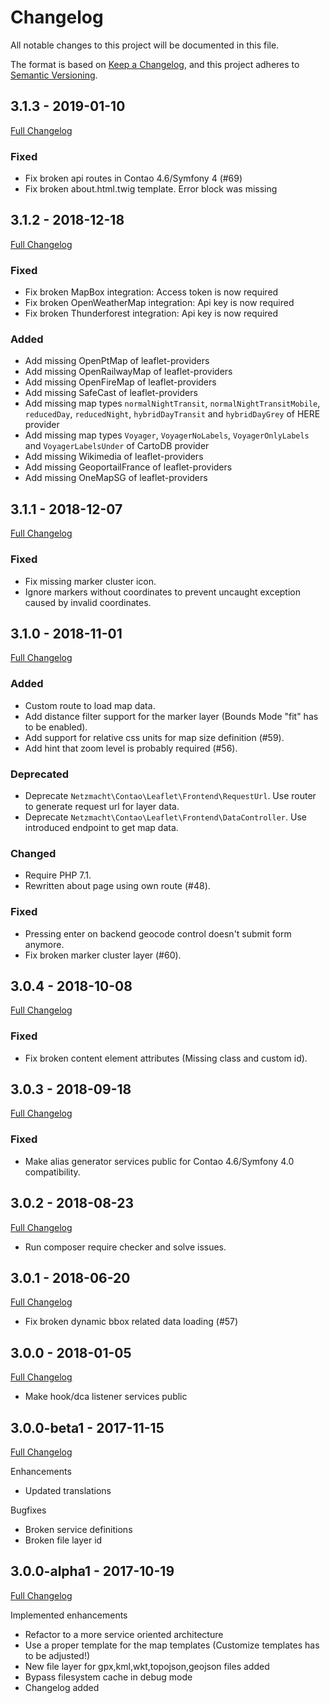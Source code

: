 
# Changelog

All notable changes to this project will be documented in this file.

The format is based on [Keep a Changelog](https://keepachangelog.com/en/1.0.0/),
and this project adheres to [Semantic Versioning](https://semver.org/spec/v2.0.0.html).

## 3.1.3 - 2019-01-10

[Full Changelog](https://github.com/netzmacht/contao-leaflet-maps/compare/3.1.2...3.1.3)

### Fixed

 - Fix broken api routes in Contao 4.6/Symfony 4 (#69)
 - Fix broken about.html.twig template. Error block was missing

## 3.1.2 - 2018-12-18

[Full Changelog](https://github.com/netzmacht/contao-leaflet-maps/compare/3.1.1...3.1.2)

### Fixed

 - Fix broken MapBox integration: Access token is now required
 - Fix broken OpenWeatherMap integration: Api key is now required
 - Fix broken Thunderforest integration: Api key is now required

### Added

 - Add missing OpenPtMap of leaflet-providers
 - Add missing OpenRailwayMap of leaflet-providers
 - Add missing OpenFireMap of leaflet-providers
 - Add missing SafeCast of leaflet-providers
 - Add missing map types `normalNightTransit`, `normalNightTransitMobile`, `reducedDay`, `reducedNight`, 
   `hybridDayTransit` and `hybridDayGrey` of HERE provider
 - Add missing map types `Voyager`, `VoyagerNoLabels`, `VoyagerOnlyLabels` and `VoyagerLabelsUnder` of CartoDB provider
 - Add missing Wikimedia of leaflet-providers
 - Add missing GeoportailFrance of leaflet-providers
 - Add missing OneMapSG of leaflet-providers

## 3.1.1 - 2018-12-07

[Full Changelog](https://github.com/netzmacht/contao-leaflet-maps/compare/3.1.0...3.1.1)

### Fixed

 - Fix missing marker cluster icon.
 - Ignore markers without coordinates to prevent uncaught exception caused by invalid coordinates.

## 3.1.0 - 2018-11-01

[Full Changelog](https://github.com/netzmacht/contao-leaflet-maps/compare/3.0.4...3.1.0)

### Added

 - Custom route to load map data.
 - Add distance filter support for the marker layer (Bounds Mode "fit" has to be enabled).
 - Add support for relative css units for map size definition (#59).
 - Add hint that zoom level is probably required (#56).

### Deprecated

 - Deprecate `Netzmacht\Contao\Leaflet\Frontend\RequestUrl`. Use router to generate request url for layer data.
 - Deprecate `Netzmacht\Contao\Leaflet\Frontend\DataController`. Use introduced endpoint to get map data.
 
### Changed

 - Require PHP 7.1.
 - Rewritten about page using own route (#48).

### Fixed

 - Pressing enter on backend geocode control doesn't submit form anymore.
 - Fix broken marker cluster layer (#60).


## 3.0.4 - 2018-10-08

[Full Changelog](https://github.com/netzmacht/contao-leaflet-maps/compare/3.0.3...3.0.4)

### Fixed

 - Fix broken content element attributes (Missing class and custom id).

## 3.0.3 - 2018-09-18

[Full Changelog](https://github.com/netzmacht/contao-leaflet-maps/compare/3.0.2...3.0.3)

### Fixed

 - Make alias generator services public for Contao 4.6/Symfony 4.0 compatibility.

## 3.0.2 - 2018-08-23

[Full Changelog](https://github.com/netzmacht/contao-leaflet-maps/compare/3.0.1...3.0.2)

 - Run composer require checker and solve issues.
 
## 3.0.1 - 2018-06-20

[Full Changelog](https://github.com/netzmacht/contao-leaflet-maps/compare/3.0.0...3.0.1)

 - Fix broken dynamic bbox related data loading (#57) 

## 3.0.0 - 2018-01-05

[Full Changelog](https://github.com/netzmacht/contao-leaflet-maps/compare/3.0.0-beta1...3.0.0)

 - Make hook/dca listener services public

## 3.0.0-beta1 - 2017-11-15

[Full Changelog](https://github.com/netzmacht/contao-leaflet-maps/compare/3.0.0-alpha2...3.0.0-beta1)

Enhancements

  - Updated translations

Bugfixes
  
  - Broken service definitions
  - Broken file layer id 

## 3.0.0-alpha1 - 2017-10-19

[Full Changelog](https://github.com/netzmacht/contao-leaflet-maps/compare/3.0.0-alpha1...3.0.0-alpha2)

Implemented enhancements
 
 - Refactor to a more service oriented architecture
 - Use a proper template for the map templates (Customize templates has to be adjusted!)
 - New file layer for gpx,kml,wkt,topojson,geojson files added
 - Bypass filesystem cache in debug mode
 - Changelog added
